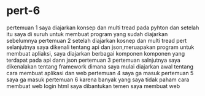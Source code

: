 # pert-6
pertemuan 1 saya diajarkan konsep dan multi tread pada pyhton dan setelah itu saya di suruh untuk membuat program yang sudah diajarkan sebelumnya
pertemuan 2 setelah diajarkan kosnep dan multi tread pert selanjutnya saya dikenali tentang api dan json,meruapakan program untuk membuat apliaksi, saya diajarkan berbagai komponen komponen yang terdapat pada api dann json
pertemuan 3 pertemuan salnjutnya saya dikenalakan tentang framework dimana saya mulai diajarkan awal tentang cara membuat aplikasi dan web 
pertemuan 4 saya ga masuk
pertemuan 5 saya ga masuk
pertemuan 6 karena banyak yang saya tidak paham cara membuat web login html saya dibantukan temen saya membuat web 
